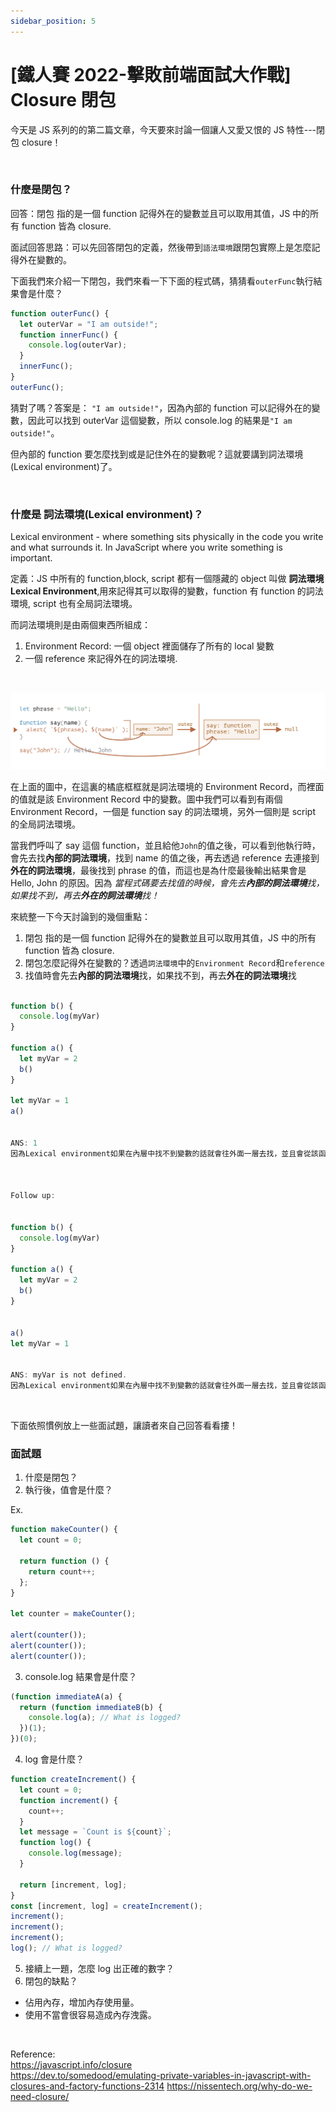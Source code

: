 ```yaml
---
sidebar_position: 5
---
```


# [鐵人賽 2022-擊敗前端面試大作戰] Closure 閉包

今天是 JS 系列的的第二篇文章，今天要來討論一個讓人又愛又恨的 JS 特性---閉包 closure！

&nbsp;

### 什麼是閉包？

回答：閉包 指的是一個 function 記得外在的變數並且可以取用其值，JS 中的所有 function 皆為 closure.

面試回答思路：可以先回答閉包的定義，然後帶到`語法環境`跟閉包實際上是怎麼記得外在變數的。

下面我們來介紹一下閉包，我們來看一下下面的程式碼，猜猜看`outerFunc`執行結果會是什麼？

```js
function outerFunc() {
  let outerVar = "I am outside!";
  function innerFunc() {
    console.log(outerVar);
  }
  innerFunc();
}
outerFunc();
```

猜對了嗎？答案是： `"I am outside!"`，因為內部的 function 可以記得外在的變數，因此可以找到 outerVar 這個變數，所以 console.log 的結果是`"I am outside!"`。

但內部的 function 要怎麼找到或是記住外在的變數呢？這就要講到詞法環境(Lexical environment)了。

&nbsp;

### 什麼是 詞法環境(Lexical environment)？

Lexical environment - where something sits physically in the code you write and what surrounds it. In JavaScript where you write something is important.

定義：JS 中所有的 function,block, script 都有一個隱藏的 object 叫做 **詞法環境 Lexical Environment**,用來記得其可以取得的變數，function 有 function 的詞法環境, script 也有全局詞法環境。

而詞法環境則是由兩個東西所組成：

1. Environment Record: 一個 object 裡面儲存了所有的 local 變數
2. 一個 reference 來記得外在的詞法環境.

&nbsp;

![closure2](./Img/closure2.png)

在上面的圖中，在這裏的橘底框框就是詞法環境的 Environment Record，而裡面的值就是該 Environment Record 中的變數。圖中我們可以看到有兩個 Environment Record，一個是 function say 的詞法環境，另外一個則是 script 的全局詞法環境。

當我們呼叫了 say 這個 function，並且給他`John`的值之後，可以看到他執行時，會先去找**內部的詞法環境**，找到 name 的值之後，再去透過 reference 去連接到**外在的詞法環境**，最後找到 phrase 的值，而這也是為什麼最後輸出結果會是 Hello, John 的原因。因為
_當程式碼要去找值的時候，會先去**內部的詞法環境**找，如果找不到，再去**外在的詞法環境**找！_

來統整一下今天討論到的幾個重點：

1. 閉包 指的是一個 function 記得外在的變數並且可以取用其值，JS 中的所有 function 皆為 closure.
2. 閉包怎麼記得外在變數的？透過`詞法環境`中的`Environment Record`和`reference`
3. 找值時會先去**內部的詞法環境**找，如果找不到，再去**外在的詞法環境**找

```js

function b() {
  console.log(myVar)
}

function a() {
  let myVar = 2
  b()
}

let myVar = 1
a()


ANS: 1
因為Lexical environment如果在內層中找不到變數的話就會往外面一層去找，並且會從該函式的位址開始往外找，像是在這裡，因為function b的外層就是global，所以function b會找到global裡面的myVar變數。



Follow up:


function b() {
  console.log(myVar)
}

function a() {
  let myVar = 2
  b()
}


a()
let myVar = 1


ANS: myVar is not defined.
因為Lexical environment如果在內層中找不到變數的話就會往外面一層去找，並且會從該函式的位址開始往外找，像是在這裡，因為function b的外層就是global，所以function b會往外找myVar，但是因為在往外找的時候myVar還沒有執行/宣告到，因此這裡會是myVar is not defined。

```

&nbsp;

下面依照慣例放上一些面試題，讓讀者來自己回答看看摟！

### 面試題

1. 什麼是閉包？
2. 執行後，值會是什麼？

Ex.

```js
function makeCounter() {
  let count = 0;

  return function () {
    return count++;
  };
}

let counter = makeCounter();

alert(counter());
alert(counter());
alert(counter());
```

3. console.log 結果會是什麼？

```js
(function immediateA(a) {
  return (function immediateB(b) {
    console.log(a); // What is logged?
  })(1);
})(0);
```

4. log 會是什麼？

```js
function createIncrement() {
  let count = 0;
  function increment() {
    count++;
  }
  let message = `Count is ${count}`;
  function log() {
    console.log(message);
  }

  return [increment, log];
}
const [increment, log] = createIncrement();
increment();
increment();
increment();
log(); // What is logged?
```

5. 接續上一題，怎麼 log 出正確的數字？
6. 閉包的缺點？

- 佔用內存，增加內存使用量。
- 使用不當會很容易造成內存洩露。

&nbsp;

Reference:  
https://javascript.info/closure  
https://dev.to/somedood/emulating-private-variables-in-javascript-with-closures-and-factory-functions-2314
https://nissentech.org/why-do-we-need-closure/
